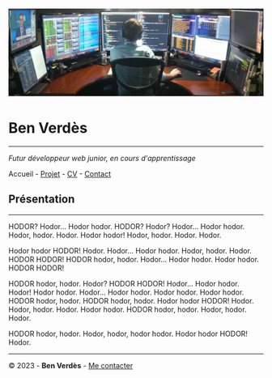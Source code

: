 # ![photo d'un dev](img/dev.png)

# Ben Verdès

---

_Futur développeur web junior, en cours d'apprentissage_

Accueil - [Projet](Projet.md) - [CV](CV.md) - [Contact](Contact.md)

## Présentation

---

HODOR? Hodor... Hodor hodor. HODOR? Hodor? Hodor... Hodor hodor. Hodor, hodor. Hodor. Hodor hodor! Hodor, hodor. Hodor. Hodor.

 Hodor hodor HODOR! Hodor. Hodor... Hodor hodor. Hodor, hodor. Hodor. HODOR HODOR! HODOR hodor, hodor. Hodor... Hodor hodor. Hodor hodor. HODOR HODOR!

 HODOR hodor, hodor. Hodor? HODOR HODOR! Hodor... Hodor hodor. Hodor! Hodor hodor. Hodor... Hodor hodor. Hodor hodor. Hodor hodor. HODOR hodor, hodor. HODOR hodor, hodor. Hodor hodor HODOR! Hodor. Hodor, hodor. Hodor. Hodor hodor. HODOR hodor, hodor. Hodor, hodor. Hodor.

 HODOR hodor, hodor. Hodor, hodor, hodor hodor. Hodor hodor HODOR! Hodor.


---

© 2023 - __Ben Verdès__ - [Me contacter](Contact.md)
